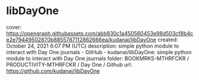 # libDayOne

cover: https://opengraph.githubassets.com/abb830c1a450560453e98d503cf8b4ce2e79449502870b8855787112862666ea/kudanai/libDayOne
created: October 24, 2021 6:07 PM (UTC)
description: simple python module to interact with Day One journals - GitHub - kudanai/libDayOne: simple python module to interact with Day One journals
folder: BOOKMRKS-MTHRFCKR / PRODUCTIVITY-MTHRFCKR / Day One / Github
url: https://github.com/kudanai/libDayOne